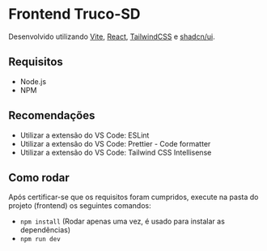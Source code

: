 # Frontend Truco-SD

Desenvolvido utilizando [Vite](https://vitejs.dev/), [React](https://reactjs.org/), [TailwindCSS](https://tailwindcss.com/) e [shadcn/ui](https://ui.shadcn.com/).

## Requisitos

- Node.js
- NPM

## Recomendações

- Utilizar a extensão do VS Code: ESLint
- Utilizar a extensão do VS Code: Prettier - Code formatter
- Utilizar a extensão do VS Code: Tailwind CSS Intellisense

## Como rodar

Após certificar-se que os requisitos foram cumpridos, execute na pasta do projeto (frontend) os seguintes comandos:

- `npm install` (Rodar apenas uma vez, é usado para instalar as dependências)
- `npm run dev`
